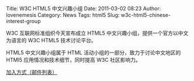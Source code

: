 Title: W3C HTML5 中文兴趣小组
Date: 2011-03-02 08:23
Author: lovenemesis
Category: News
Tags: html5
Slug: w3c-html5-chinese-interest-group

W3C 互联网标准组织今天宣布成立 HTML5
中文兴趣小组，提供一个官方以中文为语言的 W3C HTML5 技术讨论平台。

HTML5 中文兴趣小组属于 HTML 活动小组的一部分，致力于讨论中文地区的 HTMl5
应用情况和技术细节，同时提高 W3C 社区影响力。

[加入方式（邮件列表）](http://www.w3.org/html/ig/zh/#join)
